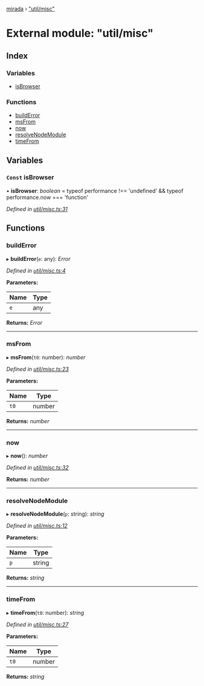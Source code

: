 [mirada](../README.md) › ["util/misc"](_util_misc_.md)

# External module: "util/misc"


## Index

### Variables

* [isBrowser](_util_misc_.md#const-isbrowser)

### Functions

* [buildError](_util_misc_.md#builderror)
* [msFrom](_util_misc_.md#msfrom)
* [now](_util_misc_.md#now)
* [resolveNodeModule](_util_misc_.md#resolvenodemodule)
* [timeFrom](_util_misc_.md#timefrom)

## Variables

### `Const` isBrowser

• **isBrowser**: *boolean* =  typeof performance !== 'undefined' && typeof performance.now === 'function'

*Defined in [util/misc.ts:31](https://github.com/cancerberoSgx/mirada/blob/e7b5ae6/mirada/src/util/misc.ts#L31)*

## Functions

###  buildError

▸ **buildError**(`e`: any): *Error*

*Defined in [util/misc.ts:4](https://github.com/cancerberoSgx/mirada/blob/e7b5ae6/mirada/src/util/misc.ts#L4)*

**Parameters:**

Name | Type |
------ | ------ |
`e` | any |

**Returns:** *Error*

___

###  msFrom

▸ **msFrom**(`t0`: number): *number*

*Defined in [util/misc.ts:23](https://github.com/cancerberoSgx/mirada/blob/e7b5ae6/mirada/src/util/misc.ts#L23)*

**Parameters:**

Name | Type |
------ | ------ |
`t0` | number |

**Returns:** *number*

___

###  now

▸ **now**(): *number*

*Defined in [util/misc.ts:32](https://github.com/cancerberoSgx/mirada/blob/e7b5ae6/mirada/src/util/misc.ts#L32)*

**Returns:** *number*

___

###  resolveNodeModule

▸ **resolveNodeModule**(`p`: string): *string*

*Defined in [util/misc.ts:12](https://github.com/cancerberoSgx/mirada/blob/e7b5ae6/mirada/src/util/misc.ts#L12)*

**Parameters:**

Name | Type |
------ | ------ |
`p` | string |

**Returns:** *string*

___

###  timeFrom

▸ **timeFrom**(`t0`: number): *string*

*Defined in [util/misc.ts:27](https://github.com/cancerberoSgx/mirada/blob/e7b5ae6/mirada/src/util/misc.ts#L27)*

**Parameters:**

Name | Type |
------ | ------ |
`t0` | number |

**Returns:** *string*